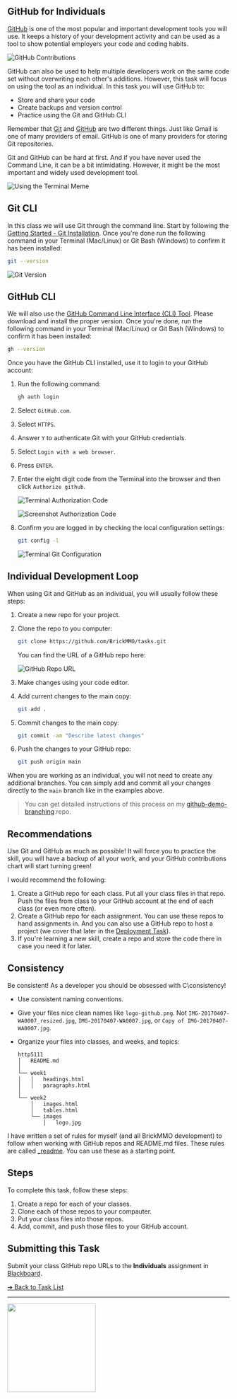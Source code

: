 <style>@import url("//readme.codeadam.ca/readme.css");</style>

## GitHub for Individuals

[GitHub](https://github.com/) is one of the most popular and important development tools you will use. It keeps a history of your development activity and can be used as a tool to show potential employers your code and coding habits.

![GitHub Contributions](images/screenshot-contributions.png)

GitHub can also be used to help multiple developers work on the same code set without overwriting each other's additions. However, this task will focus on using the tool as an individual. In this task you will use GitHub to:

- Store and share your code
- Create backups and version control
- Practice using the Git and GitHub CLI

Remember that [Git](https://git-scm.com/) and [GitHub](https://github.com/) are two different things. Just like Gmail is one of many providers of email. GitHub is one of many providers for storing Git repositories.

Git and GitHub can be hard at first. And if you have never used the Command Line, it can be a bit intimidating. However, it might be the most important and widely used development tool.

![Using the Terminal Meme](images/meme-terminal.png)

## Git CLI

In this class we will use Git through the command line. Start by following the [Getting Started - Git Installation](https://git-scm.com/book/en/v2/Getting-Started-Installing-Git). Once you're done run the following command in your Terminal (Mac/Linux) or Git Bash (Windows) to confirm it has been installed:

```sh
git --version
```

![Git Version](images/terminal-git-version.png)

## GitHub CLI

We will also use the [GitHub Command Line Interface (CLI) Tool](https://cli.github.com/). Please download and install the proper version. Once you're done, run the following command in your Terminal (Mac/Linux) or Git Bash (Windows) to confirm it has been installed:

```sh
gh --version
```

Once you have the GitHub CLI installed, use it to login to your GitHub account:

1. Run the following command:

   ```sh
   gh auth login
   ```

2. Select `GitHub.com`.
3. Select `HTTPS`.
4. Answer `Y` to authenticate Git with your GitHub credentials.
5. Select `Login with a web browser`.
6. Press `ENTER`.
7. Enter the eight digit code from the Terminal into the browser and then click `Authorize github`.

   ![Terminal Authorization Code](images/terminal-auth-code.png)

   ![Screenshot Authorization Code](images/screenshot-auth-code.png)

8. Confirm you are logged in by checking the local configuration settings:

   ```sh
   git config -l
   ```

   ![Terminal Git Configuration](images/terminal-git-config.png)

## Individual Development Loop

When using Git and GitHub as an individual, you will usually follow these steps:

1. Create a new repo for your project.
2. Clone the repo to you computer:

   ```sh
   git clone https://github.com/BrickMMO/tasks.git
   ```

   You can find the URL of a GitHub repo here:

   ![GitHub Repo URL](images/screenshot-repo-url.png)

3. Make changes using your code editor.
4. Add current changes to the main copy:

   ```sh
   git add .
   ```

5. Commit changes to the main copy:

   ```sh
   git commit -am "Describe latest changes"
   ```

6. Push the changes to your GitHub repo:

   ```sh
   git push origin main
   ```

When you are working as an individual, you will not need to create any additional branches. You can simply add and commit all your changes directly to the `main` branch like in the examples above.

> You can get detailed instructions of this process on my [github-demo-branching](https://github.com/codeadamca/github-demo-branching) repo.

## Recommendations

Use Git and GitHub as much as possible! It will force you to practice the skill, you will have a backup of all your work, and your GitHub contributions chart will start turning green!

I would recommend the following:

1. Create a GitHub repo for each class. Put all your class files in that repo. Push the files from class to your GitHub account at the end of each class (or even more often).
2. Create a GitHub repo for each assignment. You can use these repos to hand assignments in. And you can also use a GitHub repo to host a project (we cover that later in the [Deployment Task](/deployment)).
3. If you're learning a new skill, create a repo and store the code there in case you need it for later.

## Consistency

Be consistent! As a developer you should be obsessed with C\consistency!

- Use consistent naming conventions.
- Give your files nice clean names like `logo-github.png`. Not `IMG-20170407-WA0007_resized.jpg`, `IMG-20170407-WA0007.jpg`, or `Copy of IMG-20170407-WA0007.jpg`.
- Organize your files into classes, and weeks, and topics:

  ```
  http5111
  │   README.md
  │
  └── week1
  │   │   headings.html
  │   │   paragraphs.html
  │
  └── week2
      │   images.html
      │   tables.html
      └── images
          │   logo.jpg
  ```

I have written a set of rules for myself (and all BrickMMO development) to follow when working with GitHub repos and README.md files. These rules are called [\_readme](https://readme.codeadam.ca/). You can use these as a starting point.

## Steps

To complete this task, follow these steps:

1. Create a repo for each of your classes.
2. Clone each of those repos to your compauter.
3. Put your class files into those repos.
4. Add, commit, and push those files to your GitHub account.

## Submitting this Task

Submit your class GitHub repo URLs to the **Individuals** assignment in [Blackboard](https://learn.humber.ca/).

[&#10132; Back to Task List](/)

---

<a href="https://brickmmo.com">
<img src="https://cdn.brickmmo.com/images@1.0.0/brickmmo-logo-coloured-horizontal.png" width="200">
</a>

<script src="https://cdn.brickmmo.com/bar@1.0.0/bar.js"></script>
